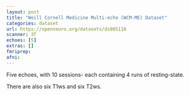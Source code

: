 ```yaml
---
layout: post
title: "Weill Cornell Medicine Multi-echo (WCM-ME) Dataset"
categories: dataset
url: https://openneuro.org/datasets/ds005118
scanner: 3T
echoes: [5]
extras: []
fmriprep:
afni:
---
```


Five echoes, with 10 sessions- each containing 4 runs of resting-state.

There are also six T1ws and six T2ws.
